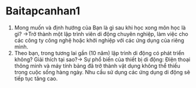 # Baitapcanhan1
1. Mong muốn và định hướng của Bạn là gì sau khi học xong môn học là gì? ->Trở thành một lập trình viên di động chuyên nghiệp, làm việc cho các công ty công nghệ hoặc khởi nghiệp với các ứng dụng của riêng mình.
2. Theo bạn, trong tương lai gần (10 năm) lập trình di động có phát triển không? Giải thích tại sao?-> Sự phổ biến của thiết bị di động: Điện thoại thông minh và máy tính bảng đã trở thành vật dụng không thể thiếu trong cuộc sống hàng ngày. Nhu cầu sử dụng các ứng dụng di động sẽ tiếp tục tăng cao.
